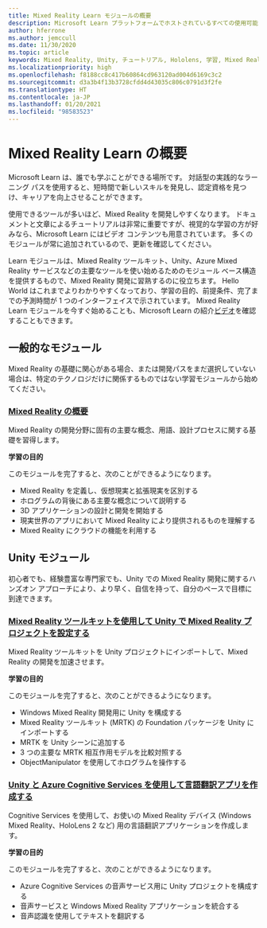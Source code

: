 ```yaml
---
title: Mixed Reality Learn モジュールの概要
description: Microsoft Learn プラットフォームでホストされているすべての使用可能な Mixed Reality モジュールの最新情報について説明します。
author: hferrone
ms.author: jemccull
ms.date: 11/30/2020
ms.topic: article
keywords: Mixed Reality, Unity, チュートリアル, Hololens, 学習, Mixed Reality ヘッドセット, Windows Mixed Reality ヘッドセット, 仮想現実ヘッドセット, 仮想現実とは, 拡張現実とは, MRTK, Mixed Reality Toolkit, 言語翻訳, Azure, Azure Cognitive Services, Microsoft Learn
ms.localizationpriority: high
ms.openlocfilehash: f8188cc8c417b60864cd963120ad004d6169c3c2
ms.sourcegitcommit: d3a3b4f13b3728cfdd4d43035c806c0791d3f2fe
ms.translationtype: HT
ms.contentlocale: ja-JP
ms.lasthandoff: 01/20/2021
ms.locfileid: "98583523"
---
```

# <a name="mixed-reality-learn-overview"></a>Mixed Reality Learn の概要

Microsoft Learn は、誰でも学ぶことができる場所です。 対話型の実践的なラーニング パスを使用すると、短時間で新しいスキルを発見し、認定資格を見つけ、キャリアを向上させることができます。 

使用できるツールが多いほど、Mixed Reality を開発しやすくなります。 ドキュメントと文章によるチュートリアルは非常に重要ですが、視覚的な学習の方が好みなら、Microsoft Learn にはビデオ コンテンツも用意されています。 多くのモジュールが常に追加されているので、更新を確認してください。

Learn モジュールは、Mixed Reality ツールキット、Unity、Azure Mixed Reality サービスなどの主要なツールを使い始めるためのモジュール ベース構造を提供するもので、Mixed Reality 開発に習熟するのに役立ちます。 Hello World はこれまでよりわかりやすくなっており、学習の目的、前提条件、完了までの予測時間が 1 つのインターフェイスで示されています。 Mixed Reality Learn モジュールを今すぐ始めることも、Microsoft Learn の紹介[ビデオ](https://channel9.msdn.com/Blogs/One-Dev-Minute/What-is-Microsoft-Learn)を確認することもできます。

## <a name="general-modules"></a>一般的なモジュール

Mixed Reality の基礎に関心がある場合、または開発パスをまだ選択していない場合は、特定のテクノロジだけに関係するものではない学習モジュールから始めてください。

### <a name="introduction-to-mixed-reality"></a>[Mixed Reality の概要](/learn/modules/intro-to-mixed-reality/)

Mixed Reality の開発分野に固有の主要な概念、用語、設計プロセスに関する基礎を習得します。

**学習の目的**

このモジュールを完了すると、次のことができるようになります。

* Mixed Reality を定義し、仮想現実と拡張現実を区別する
* ホログラムの背後にある主要な概念について説明する
* 3D アプリケーションの設計と開発を開始する
* 現実世界のアプリにおいて Mixed Reality により提供されるものを理解する
* Mixed Reality にクラウドの機能を利用する

## <a name="unity-modules"></a>Unity モジュール

初心者でも、経験豊富な専門家でも、Unity での Mixed Reality 開発に関するハンズオン アプローチにより、より早く、自信を持って、自分のペースで目標に到達できます。

### <a name="set-up-a-mixed-reality-project-in-unity-with-the-mixed-reality-toolkit"></a>[Mixed Reality ツールキットを使用して Unity で Mixed Reality プロジェクトを設定する](/learn/modules/mixed-reality-toolkit-project-unity/)

Mixed Reality ツールキットを Unity プロジェクトにインポートして、Mixed Reality の開発を加速させます。

**学習の目的**

このモジュールを完了すると、次のことができるようになります。

* Windows Mixed Reality 開発用に Unity を構成する
* Mixed Reality ツールキット (MRTK) の Foundation パッケージを Unity にインポートする
* MRTK を Unity シーンに追加する
* 3 つの主要な MRTK 相互作用モデルを比較対照する
* ObjectManipulator を使用してホログラムを操作する

### <a name="create-a-language-translator-app-with-unity--azure-cognitive-services"></a>[Unity と Azure Cognitive Services を使用して言語翻訳アプリを作成する](/learn/modules/create-language-translator-mixed-reality-application-unity-azure-cognitive-services/)

Cognitive Services を使用して、お使いの Mixed Reality デバイス (Windows Mixed Reality、HoloLens 2 など) 用の言語翻訳アプリケーションを作成します。

**学習の目的**

このモジュールを完了すると、次のことができるようになります。

* Azure Cognitive Services の音声サービス用に Unity プロジェクトを構成する
* 音声サービスと Windows Mixed Reality アプリケーションを統合する
* 音声認識を使用してテキストを翻訳する